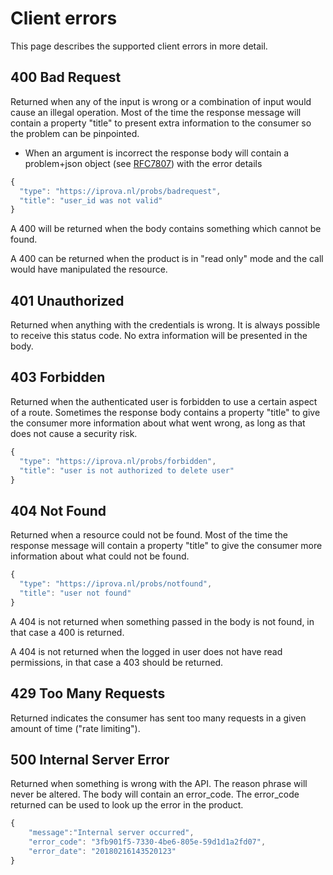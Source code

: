 # Client errors
This page describes the supported client errors in more detail.

## 400 Bad Request
Returned when any of the input is wrong or a combination of input would cause an illegal operation. Most of the time the response message will contain a property "title" to present extra information to the consumer so the problem can be pinpointed.

 - When an argument is incorrect the response body will contain a problem+json object (see [RFC7807](https://tools.ietf.org/html/rfc7807)) with the error details
```javascript
{
  "type": "https://iprova.nl/probs/badrequest",
  "title": "user_id was not valid"
}
```

A 400 will be returned when the body contains something which cannot be found.

A 400 can be returned when the product is in "read only" mode and the call would have manipulated the resource.

## 401 Unauthorized
Returned when anything with the credentials is wrong. It is always possible to receive this status code. No extra information will be presented in the body.

## 403 Forbidden
Returned when the authenticated user is forbidden to use a certain aspect of a route. Sometimes the response body contains a property "title" to give the consumer more information about what went wrong, as long as that does not cause a security risk.
```javascript
{
  "type": "https://iprova.nl/probs/forbidden",
  "title": "user is not authorized to delete user"
}
```

## 404 Not Found
Returned when a resource could not be found. Most of the time the response message will contain a property "title" to give the consumer more information about what could not be found.
```javascript
{
  "type": "https://iprova.nl/probs/notfound",
  "title": "user not found"
}
```

A 404 is not returned when something passed in the body is not found, in that case a 400 is returned.

A 404 is not returned when the logged in user does not have read permissions, in that case a 403 should be returned.

## 429 Too Many Requests
Returned indicates the consumer has sent too many requests in a given amount of time ("rate limiting").

## 500 Internal Server Error
Returned when something is wrong with the API. The reason phrase will never be altered. The body will contain an error_code. The error_code returned can be used to look up the error in the product.

```javascript
{
    "message":"Internal server occurred",
    "error_code": "3fb901f5-7330-4be6-805e-59d1d1a2fd07",
    "error_date": "20180216143520123"
}
```
